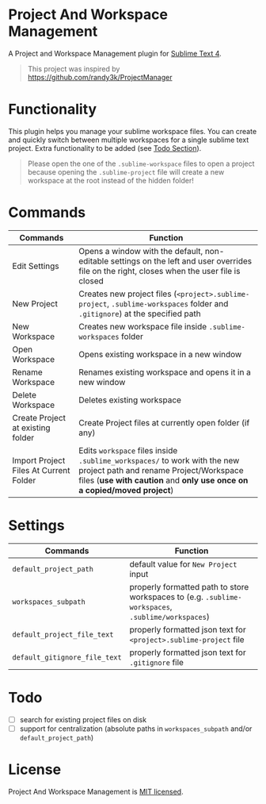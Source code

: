 # Project And Workspace Management
A Project and Workspace Management plugin for [Sublime Text 4](https://www.sublimetext.com).
> This project was inspired by https://github.com/randy3k/ProjectManager

# Functionality
This plugin helps you manage your sublime workspace files. You can create and quickly switch between multiple workspaces for a single sublime text project. Extra functionality to be added (see [Todo Section](https://github.com/tshrpl/ProjectManagement#Todo)).
> Please open the one of the `.sublime-workspace` files to open a project because opening the `.sublime-project` file will create a new workspace at the root instead of the hidden folder!

# Commands
| Commands       | Function |
|----------------|----------|
| Edit Settings  | Opens a window with the default, non-editable settings on the left and user overrides file on the right, closes when the user file is closed |
| New Project    | Creates new project files (`<project>.sublime-project`, `.sublime-workspaces` folder and `.gitignore`) at the specified path |
| New Workspace  | Creates new workspace file inside `.sublime-workspaces` folder |
| Open Workspace | Opens existing workspace in a new window |
| Rename Workspace | Renames existing workspace and opens it in a new window |
| Delete Workspace | Deletes existing workspace |
| Create Project at existing folder | Create Project files at currently open folder (if any) |
| Import Project Files At Current Folder | Edits `workspace` files inside `.sublime_workspaces/` to work with the new project path and rename Project/Workspace files (__use with caution__ and __only use once on a copied/moved project__)

# Settings
| Commands                       | Function |
|--------------------------------|----------|
| `default_project_path`         | default value for `New Project` input |
| `workspaces_subpath`           | properly formatted path to store workspaces to (e.g. `.sublime-workspaces`, `.sublime/workspaces`) |
| `default_project_file_text`    | properly formatted json text for `<project>.sublime-project` file |
| `default_gitignore_file_text`  | properly formatted json text for `.gitignore` file |

# Todo
- [ ] search for existing project files on disk
- [ ] support for centralization (absolute paths in `workspaces_subpath` and/or `default_project_path`)

# License
Project And Workspace Management is [MIT licensed](https://github.com/tshrpl/ProjectManagement/blob/master/LICENSE.txt).
